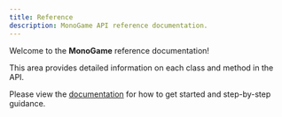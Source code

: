```yaml
---
title: Reference
description: MonoGame API reference documentation.
---
```


Welcome to the **MonoGame** reference documentation!

This area provides detailed information on each class and method in the API.

Please view the [documentation](../articles/) for how to get started and step-by-step guidance.